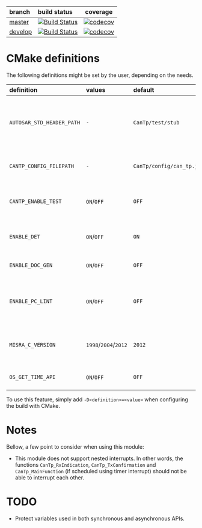 | branch                                                 | build status                                                                                               | coverage                                                                                                                         |
|:-------------------------------------------------------|:-----------------------------------------------------------------------------------------------------------|----------------------------------------------------------------------------------------------------------------------------------|
| [master](https://github.com/Sauci/CanTp/tree/master)   | [![Build Status](https://travis-ci.org/Sauci/CanTp.svg?branch=master)](https://travis-ci.org/Sauci/CanTp)  | [![codecov](https://codecov.io/gh/Sauci/CanTp/branch/master/graph/badge.svg)](https://codecov.io/gh/Sauci/CanTp/branch/master)   |
| [develop](https://github.com/Sauci/CanTp/tree/develop) | [![Build Status](https://travis-ci.org/Sauci/CanTp.svg?branch=develop)](https://travis-ci.org/Sauci/CanTp) | [![codecov](https://codecov.io/gh/Sauci/CanTp/branch/develop/graph/badge.svg)](https://codecov.io/gh/Sauci/CanTp/branch/develop) |

# CMake definitions
The following definitions might be set by the user, depending on the needs.

| definition                    | values                           | default                        | description                                                                                                                                                                      |
|:------------------------------|:---------------------------------|:-------------------------------|:---------------------------------------------------------------------------------------------------------------------------------------------------------------------------------|
| ```AUTOSAR_STD_HEADER_PATH``` | ```-```                          | ```CanTp/test/stub```          | specifies the directory containing **AUTOSAR** standard headers ComStack_Types.h and Std_Types.h (used when integrating this module in an other project)                         |
| ```CANTP_CONFIG_FILEPATH```   | ```-```                          | ```CanTp/config/can_tp.json``` | specifies which json configuration file should be used to generate the auto-generated code                                                                                       |
| ```CANTP_ENABLE_TEST```       | ```ON```/```OFF```               | ```OFF```                      | enables/disables tests. if enabled, ```CANTP_BUILD_CFFI_INTERFACE``` preprocessor definition is set to ```STD_ON```                                                              |
| ```ENABLE_DET```              | ```ON```/```OFF```               | ```ON```                       | enables/disables development error detections (see AUTOSAR [DET](https://www.autosar.org/fileadmin/user_upload/standards/classic/4-3/AUTOSAR_SWS_DefaultErrorTracer.pdf) module) |
| ```ENABLE_DOC_GEN```          | ```ON```/```OFF```               | ```OFF```                      | enables/disables generation of [Doxygen](http://www.doxygen.nl/) documentation                                                                                                   |
| ```ENABLE_PC_LINT```          | ```ON```/```OFF```               | ```OFF```                      | enables/disables generation of targets related to static code analysis (should be disabled if [PC-Lint](https://www.gimpel.com) software is not available)                       |
| ```MISRA_C_VERSION```         | ```1998```/```2004```/```2012``` | ```2012```                     | specifies which version of **MISRA** should be used when performing static code analysis (only used if ```ENABLE_PC_LINT``` is set)                                              |
| ```OS_GET_TIME_API```         | ```ON```/```OFF```               | ```OFF```                      | indicates whether the OSEK API GetTime is available or not                                                                                                                       |

To use this feature, simply add ```-D<definition>=<value>``` when configuring the build with CMake.

# Notes
Bellow, a few point to consider when using this module:
- This module does not support nested interrupts. In other words, the functions 
```CanTp_RxIndication```, ```CanTp_TxConfirmation``` and ```CanTp_MainFunction``` (if scheduled 
using timer interrupt) should not be able to interrupt each other.

# TODO
- Protect variables used in both synchronous and asynchronous APIs.
